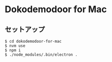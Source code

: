 # Dokodemodoor for Mac

## セットアップ

```
$ cd dokodemodoor-for-mac
$ nvm use
$ npm i
$ ./node_modules/.bin/electron .
```
